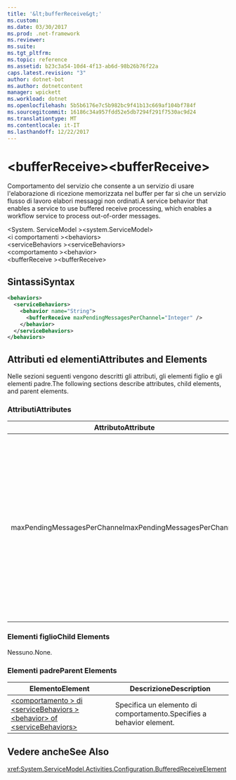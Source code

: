 ```yaml
---
title: '&lt;bufferReceive&gt;'
ms.custom: 
ms.date: 03/30/2017
ms.prod: .net-framework
ms.reviewer: 
ms.suite: 
ms.tgt_pltfrm: 
ms.topic: reference
ms.assetid: b23c3a54-10d4-4f13-ab6d-98b26b76f22a
caps.latest.revision: "3"
author: dotnet-bot
ms.author: dotnetcontent
manager: wpickett
ms.workload: dotnet
ms.openlocfilehash: 5b5b6176e7c5b982bc9f41b13c669af104bf784f
ms.sourcegitcommit: 16186c34a957fdd52e5db7294f291f7530ac9d24
ms.translationtype: MT
ms.contentlocale: it-IT
ms.lasthandoff: 12/22/2017
---
```

# <a name="ltbufferreceivegt"></a><span data-ttu-id="c6b09-102">&lt;bufferReceive&gt;</span><span class="sxs-lookup"><span data-stu-id="c6b09-102">&lt;bufferReceive&gt;</span></span>
<span data-ttu-id="c6b09-103">Comportamento del servizio che consente a un servizio di usare l'elaborazione di ricezione memorizzata nel buffer per far sì che un servizio flusso di lavoro elabori messaggi non ordinati.</span><span class="sxs-lookup"><span data-stu-id="c6b09-103">A service behavior that enables a service to use buffered receive processing, which enables a workflow service to process out-of-order messages.</span></span>  
  
<span data-ttu-id="c6b09-104">\<System. ServiceModel ></span><span class="sxs-lookup"><span data-stu-id="c6b09-104">\<system.ServiceModel></span></span>  
<span data-ttu-id="c6b09-105">\<i comportamenti ></span><span class="sxs-lookup"><span data-stu-id="c6b09-105">\<behaviors></span></span>  
<span data-ttu-id="c6b09-106">\<serviceBehaviors ></span><span class="sxs-lookup"><span data-stu-id="c6b09-106">\<serviceBehaviors></span></span>  
<span data-ttu-id="c6b09-107">\<comportamento ></span><span class="sxs-lookup"><span data-stu-id="c6b09-107">\<behavior></span></span>  
<span data-ttu-id="c6b09-108">\<bufferReceive ></span><span class="sxs-lookup"><span data-stu-id="c6b09-108">\<bufferReceive></span></span>  
  
## <a name="syntax"></a><span data-ttu-id="c6b09-109">Sintassi</span><span class="sxs-lookup"><span data-stu-id="c6b09-109">Syntax</span></span>  
  
```xml  
<behaviors>
  <serviceBehaviors>
    <behavior name="String">
      <bufferReceive maxPendingMessagesPerChannel="Integer" />
    </behavior>
  </serviceBehaviors>
</behaviors>  
```  
  
## <a name="attributes-and-elements"></a><span data-ttu-id="c6b09-110">Attributi ed elementi</span><span class="sxs-lookup"><span data-stu-id="c6b09-110">Attributes and Elements</span></span>  
 <span data-ttu-id="c6b09-111">Nelle sezioni seguenti vengono descritti gli attributi, gli elementi figlio e gli elementi padre.</span><span class="sxs-lookup"><span data-stu-id="c6b09-111">The following sections describe attributes, child elements, and parent elements.</span></span>  
  
### <a name="attributes"></a><span data-ttu-id="c6b09-112">Attributi</span><span class="sxs-lookup"><span data-stu-id="c6b09-112">Attributes</span></span>  
  
|<span data-ttu-id="c6b09-113">Attributo</span><span class="sxs-lookup"><span data-stu-id="c6b09-113">Attribute</span></span>|<span data-ttu-id="c6b09-114">Descrizione</span><span class="sxs-lookup"><span data-stu-id="c6b09-114">Description</span></span>|  
|---------------|-----------------|  
|<span data-ttu-id="c6b09-115">maxPendingMessagesPerChannel</span><span class="sxs-lookup"><span data-stu-id="c6b09-115">maxPendingMessagesPerChannel</span></span>|<span data-ttu-id="c6b09-116">Integer che specifica il numero massimo di messaggi in sospeso consentiti per ogni canale.</span><span class="sxs-lookup"><span data-stu-id="c6b09-116">An integer that specifies the maximum number of pending messages allowed for each channel.</span></span> <span data-ttu-id="c6b09-117">Il valore predefinito è 512.</span><span class="sxs-lookup"><span data-stu-id="c6b09-117">The default value is 512.</span></span> <span data-ttu-id="c6b09-118">Questa proprietà limita il numero di messaggi non ordinati che possono essere ricevuti da un servizio flusso di lavoro.</span><span class="sxs-lookup"><span data-stu-id="c6b09-118">This property limits the number of out-of-order messages that can be received by a workflow service.</span></span>|  
  
### <a name="child-elements"></a><span data-ttu-id="c6b09-119">Elementi figlio</span><span class="sxs-lookup"><span data-stu-id="c6b09-119">Child Elements</span></span>  
 <span data-ttu-id="c6b09-120">Nessuno.</span><span class="sxs-lookup"><span data-stu-id="c6b09-120">None.</span></span>  
  
### <a name="parent-elements"></a><span data-ttu-id="c6b09-121">Elementi padre</span><span class="sxs-lookup"><span data-stu-id="c6b09-121">Parent Elements</span></span>  
  
|<span data-ttu-id="c6b09-122">Elemento</span><span class="sxs-lookup"><span data-stu-id="c6b09-122">Element</span></span>|<span data-ttu-id="c6b09-123">Descrizione</span><span class="sxs-lookup"><span data-stu-id="c6b09-123">Description</span></span>|  
|-------------|-----------------|  
|[<span data-ttu-id="c6b09-124">\<comportamento > di \<serviceBehaviors ></span><span class="sxs-lookup"><span data-stu-id="c6b09-124">\<behavior> of \<serviceBehaviors></span></span>](../../../../../docs/framework/configure-apps/file-schema/windows-workflow-foundation/behavior-of-servicebehaviors-of-workflow.md)|<span data-ttu-id="c6b09-125">Specifica un elemento di comportamento.</span><span class="sxs-lookup"><span data-stu-id="c6b09-125">Specifies a behavior element.</span></span>|  
  
## <a name="see-also"></a><span data-ttu-id="c6b09-126">Vedere anche</span><span class="sxs-lookup"><span data-stu-id="c6b09-126">See Also</span></span>  
<!-- <xref:System.ServiceModel.Activities.Description.BufferReceiveServiceBehavior>  -->
 <xref:System.ServiceModel.Activities.Configuration.BufferedReceiveElement>
